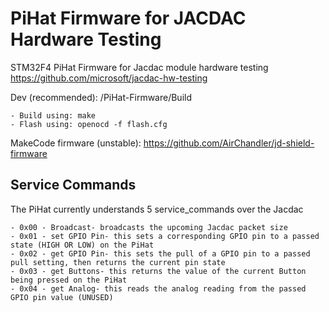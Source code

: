 # PiHat Firmware for JACDAC Hardware Testing 
STM32F4 PiHat Firmware for Jacdac module hardware testing https://github.com/microsoft/jacdac-hw-testing

 Dev (recommended): /PiHat-Firmware/Build
 
 	- Build using: make
	- Flash using: openocd -f flash.cfg
 MakeCode firmware (unstable): https://github.com/AirChandler/jd-shield-firmware
 
 ## Service Commands
The PiHat currently understands 5 service_commands over the Jacdac

    - 0x00 - Broadcast- broadcasts the upcoming Jacdac packet size
    - 0x01 - set GPIO Pin- this sets a corresponding GPIO pin to a passed state (HIGH OR LOW) on the PiHat
    - 0x02 - get GPIO Pin- this sets the pull of a GPIO pin to a passed pull setting, then returns the current pin state
    - 0x03 - get Buttons- this returns the value of the current Button being pressed on the PiHat
    - 0x04 - get Analog- this reads the analog reading from the passed GPIO pin value (UNUSED)
